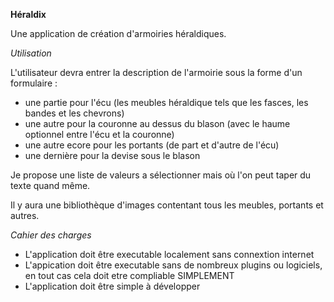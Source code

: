 **Héraldix**

Une application de création d'armoiries héraldiques.

*Utilisation*

L'utilisateur devra entrer la description de l'armoirie sous la forme d'un formulaire :
- une partie pour l'écu (les meubles héraldique tels que les fasces, les bandes et les chevrons)
- une autre pour la couronne au dessus du blason (avec le haume optionnel entre l'écu et la couronne)
- une autre ecore pour les portants (de part et d'autre de l'écu)
- une dernière pour la devise sous le blason

Je propose une liste de valeurs a sélectionner mais où l'on peut taper du texte quand même.

Il y aura une bibliothèque d'images contentant tous les meubles, portants et autres.


*Cahier des charges*

- L'application doit être executable localement sans connextion internet
- L'appication doit être executable sans de nombreux plugins ou logiciels, en tout cas cela doit etre compliable SIMPLEMENT
- L'application doit être simple à développer